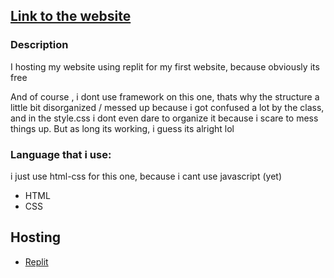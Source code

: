## <a href="https://pinje-web.petani0.repl.co">Link to the website</a>


### Description

I hosting my website using replit for my first website, because obviously its free

And of course , i dont use framework on this one, thats why the structure a little bit disorganized / messed up because i got confused a lot by the class, and in the style.css i dont even dare to organize it because i scare to mess things up. But as long its working, i guess its alright lol


### Language that i use:

i just use html-css for this one, because i cant use javascript (yet)

* HTML
* CSS

## Hosting

* <a href="https://replit.com/~">Replit</a>
